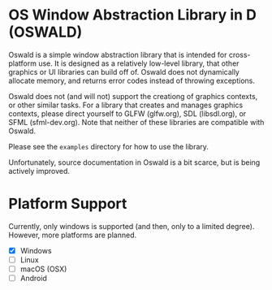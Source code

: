 # OS Window Abstraction Library in D (OSWALD)

Oswald is a simple window abstraction library that is intended for cross-platform use. It is designed as a relatively low-level library, that other graphics or UI libraries can build off of. Oswald does not dynamically allocate memory, and returns error codes instead of throwing exceptions.

Oswald does not (and will not) support the creationg of graphics contexts, or other similar tasks. For a library that creates and manages graphics contexts, please direct yourself to GLFW (glfw.org), SDL (libsdl.org), or SFML (sfml-dev.org). Note that neither of these libraries are compatible with Oswald.

Please see the `examples` directory for how to use the library.

Unfortunately, source documentation in Oswald is a bit scarce, but is being actively improved.

# Platform Support
Currently, only windows is supported (and then, only to a limited degree). However, more platforms are planned.

- [x] Windows
- [ ] Linux
- [ ] macOS (OSX)
- [ ] Android
